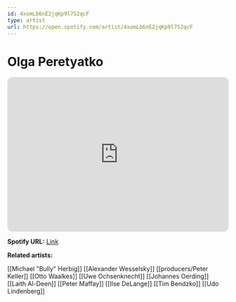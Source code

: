 ```yaml
---
id: 4xomLb6nE2jqKp9l7S2qcF
type: artist
url: https://open.spotify.com/artist/4xomLb6nE2jqKp9l7S2qcF
---
```

# Olga Peretyatko

<iframe style="border-radius:12px" src="https://open.spotify.com/embed/artist/4xomLb6nE2jqKp9l7S2qcF" width="100%" height="352" frameBorder="0" allowfullscreen="" allow="autoplay; clipboard-write; encrypted-media; fullscreen; picture-in-picture" loading="lazy"></iframe>

**Spotify URL:** [Link](https://open.spotify.com/artist/4xomLb6nE2jqKp9l7S2qcF)

**Related artists:**

[[Michael "Bully" Herbig]]
[[Alexander Wesselsky]]
[[producers/Peter Keller]]
[[Otto Waalkes]]
[[Uwe Ochsenknecht]]
[[Johannes Oerding]]
[[Laith Al-Deen]]
[[Peter Maffay]]
[[Ilse DeLange]]
[[Tim Bendzko]]
[[Udo Lindenberg]]
